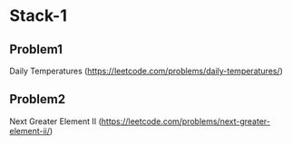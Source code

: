 # Stack-1

## Problem1 
Daily Temperatures (https://leetcode.com/problems/daily-temperatures/)

## Problem2 
Next Greater Element II (https://leetcode.com/problems/next-greater-element-ii/)
